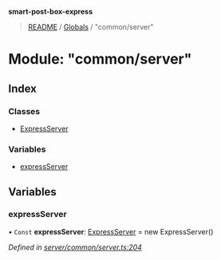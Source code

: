 **smart-post-box-express**

> [README](../README.md) / [Globals](../globals.md) / "common/server"

# Module: "common/server"

## Index

### Classes

* [ExpressServer](../classes/_common_server_.expressserver.md)

### Variables

* [expressServer](_common_server_.md#expressserver)

## Variables

### expressServer

• `Const` **expressServer**: [ExpressServer](../classes/_common_server_.expressserver.md) = new ExpressServer()

*Defined in [server/common/server.ts:204](https://github.com/waricoma/cow-stack/blob/eeb25f2/express/server/common/server.ts#L204)*
